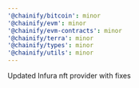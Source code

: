 ```yaml
---
'@chainify/bitcoin': minor
'@chainify/evm': minor
'@chainify/evm-contracts': minor
'@chainify/terra': minor
'@chainify/types': minor
'@chainify/utils': minor
---
```


Updated Infura nft provider with fixes
